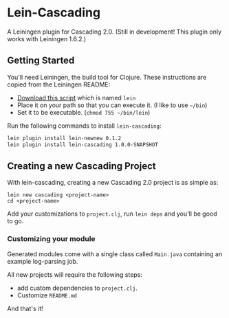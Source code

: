 # Lein-Cascading

A Leiningen plugin for Cascading 2.0. (Still in development! This plugin only works with Leiningen 1.6.2.)

## Getting Started

You'll need Leiningen, the build tool for Clojure. These instructions are copied from the Leiningen README:

* [Download this script](https://raw.github.com/technomancy/leiningen/stable/bin/lein) which is named `lein`
* Place it on your path so that you can execute it. (I like to use `~/bin`)
* Set it to be executable. (`chmod 755 ~/bin/lein`)

Run the following commands to install `lein-cascading`:

```bash
lein plugin install lein-newnew 0.1.2
lein plugin install lein-cascading 1.0.0-SNAPSHOT
```
    
## Creating a new Cascading Project

With lein-cascading, creating a new Cascading 2.0 project is as simple as:

    lein new cascading <project-name>
    cd <project-name>

Add your customizations to `project.clj`, run `lein deps` and you'll be good to go.

### Customizing your module

Generated modules come with a single class called `Main.java` containing an example log-parsing job.

All new projects will require the following steps:

- add custom dependencies to `project.clj`.
- Customize `README.md`

And that's it!
